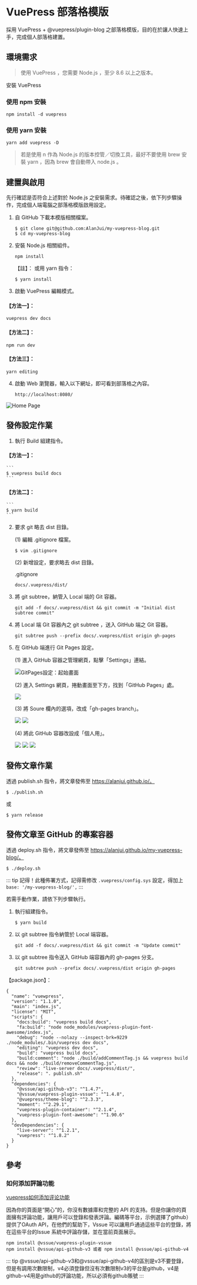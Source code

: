 # VuePress 部落格模版

採用 VuePress + @vuepress/plugin-blog 之部落格模版，目的在於讓人快速上手，完成個人部落格建置。

## 環境需求

> 使用 VuePress ，您需要 Node.js ，至少 8.6 以上之版本。

安裝 VuePress

### 使用 npm 安裝

```
npm install -d vuepress
```

### 使用 yarn 安裝

```
yarn add vuepress -D
```

> 若是使用 n 作為 Node.js 的版本控管／切換工具，最好不要使用 brew 安裝 yarn ，因為 brew 會自動帶入 node.js 。

## 建置與啟用

先行確認是否符合上述對於 Node.js 之安裝需求。待確認之後，依下列步驟操作，完成個人端電腦之部落格模版啟用設定。

1. 自 GitHub 下載本模版相關檔案。

   ```shell
   $ git clone git@github.com:AlanJui/my-vuepress-blog.git
   $ cd my-vuepress-blog
   ```

2. 安裝 Node.js 相關組件。

   ```shell script
   npm install
   ```

   【註】： 或用 yarn 指令：

   ```shell
   $ yarn install
   ```

3) 啟動 VuePress 編輯模式。

#### 【方法一】：

```shell script
vuepress dev docs
```

#### 【方法二】：

```shell script
npm run dev
```

#### 【方法三】：

```shell
yarn editing
```

4. 啟動 Web 瀏覽器，輸入以下網址，即可看到部落格之內容。

   ```shell script
   http://localhost:8080/
   ```

![Home Page](docs/.vuepress/public/img/HomePage/HomePage.png)

## 發佈設定作業

1.  執行 Build 組建指令。

#### 【方法一】：

    ```
    $ vuepress build docs
    ```

#### 【方法二】：

    ```
    $ yarn build
    ```

2.  要求 git 略去 dist 目錄。

    (1) 編輯 .gitignore 檔案。

    ```
    $ vim .gitignore
    ```

    (2) 新增設定，要求略去 dist 目錄。

    .gitignore

    ```
    docs/.vuepress/dist/
    ```

3.  將 git subtree，納管入 Local 端的 Git 容器。

    ```
    git add -f docs/.vuepress/dist && git commit -m "Initial dist subtree commit"
    ```

4.  將 Local 端 Git 容器內之 git subtree ，送入 GitHub 端之 Git 容器。

    ```
    git subtree push --prefix docs/.vuepress/dist origin gh-pages
    ```

5.  在 GitHub 端進行 Git Pages 設定。

    (1) 進入 GitHub 容器之管理網頁，點擊「Settings」連結。

    ![GitPages設定：起始畫面](docs/.vuepress/public/img/HomePage/GitPages-Setting-1.png)


    (2) 進入 Settings 網頁，捲動畫面至下方，找到「GitHub Pages」處。

    ![](docs/.vuepress/public/img/HomePage/GitPages-Setting-2.png)

    (3) 將 Soure 欄內的選項，改成「gh-pages branch」。

    ![](docs/.vuepress/public/img/HomePage/GitPages-Setting-3.png)
    ![](docs/.vuepress/public/img/HomePage/GitPages-Setting-4.png)

    (4) 將此 GitHub 容器改設成「個人用」。

    ![](docs/.vuepress/public/img/HomePage/GitPages-Setting-5.png)
    ![](docs/.vuepress/public/img/HomePage/GitPages-Setting-6.png)
    ![](docs/.vuepress/public/img/HomePage/GitPages-Setting-7.png)

## 發佈文章作業

透過 publish.sh 指令，將文章發佈至 https://alanjui.github.io/。

```
$ ./publish.sh
```

或

```
$ yarn release
```

## 發佈文章至 GitHub 的專案容器

透過 deploy.sh 指令，將文章發佈至 https://alanjui.github.io/my-vuepress-blog/。

```
$ ./deploy.sh
```

::: tip
記得！此種佈署方式，記得需修改 `.vuepress/config.sys` 設定，得加上 `base: '/my-vuepress-blog/',`
:::

若需手動作業，請依下列步驟執行。

1.  執行組建指令。

    ```
    $ yarn build
    ```

2)  以 git subtree 指令納管於 Local 端容器。

    ```
    git add -f docs/.vuepress/dist && git commit -m "Update commit"
    ```

3)  以 git subtree 指令送入 GitHub 端容器內的 gh-pages 分支。

    ```
    git subtree push --prefix docs/.vuepress/dist origin gh-pages
    ```

【package.json】：

```
{
  "name": "vuewpress",
  "version": "1.1.0",
  "main": "index.js",
  "license": "MIT",
  "scripts": {
    "docs:build": "vuepress build docs",
    "fa:build": "node node_modules/vuepress-plugin-font-awesome/index.js",
    "debug": "node --nolazy --inspect-brk=9229 ./node_modules/.bin/vuepress dev docs",
    "editing": "vuepress dev docs",
    "build": "vuepress build docs",
    "build:comment": "node ./build/addCommentTag.js && vuepress build docs && node ./build/removeCommentTag.js",
    "review": "live-server docs/.vuepress/dist/",
    "release": ". publish.sh"
  },
  "dependencies": {
    "@vssue/api-github-v3": "^1.4.7",
    "@vssue/vuepress-plugin-vssue": "^1.4.8",
    "@vuepress/theme-blog": "^2.3.3",
    "moment": "^2.29.1",
    "vuepress-plugin-container": "^2.1.4",
    "vuepress-plugin-font-awesome": "^1.90.6"
  },
  "devDependencies": {
    "live-server": "^1.2.1",
    "vuepress": "^1.8.2"
  }
}
```

## 參考

### 如何添加評論功能

[vuepress如何添加评论功能](http://www.moyundong.com/frontend/vuepress/7%E8%AF%84%E8%AE%BA%E5%8A%9F%E8%83%BD.html#%E9%80%89%E6%8B%A9%E8%AF%84%E8%AE%BA%E6%8F%92%E4%BB%B6vssue)

因為你的頁面是“開心”的，你沒有數據庫和完整的 API 的支持。但是你讓你的頁面擁有評論功能，讓用戶可以登錄和發表評論。編碼等平台，示例選擇了github）提供了OAuth API，在他們的幫助下，Vssue 可以讓用戶通過這些平台的登錄，將在這些平台的Issue 系統中評論存儲，並在當前頁面展示。

```
npm install @vssue/vuepress-plugin-vssue
npm install @vssue/api-github-v3 或者 npm install @vssue/api-github-v4
```

::: tip
@vssue/api-github-v3和@vssue/api-github-v4的區別是v3不要登錄，但是有調用次數限制，v4必須登錄但沒有次數限制v3的平台是github，v4是github-v4用是github的評論功能，所以必須有github賬號
:::
